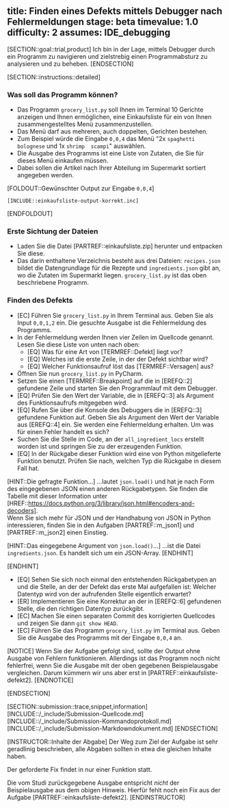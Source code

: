 title: Finden eines Defekts mittels Debugger nach Fehlermeldungen
stage: beta
timevalue: 1.0
difficulty: 2
assumes: IDE_debugging
---
[SECTION::goal::trial,product]
Ich bin in der Lage, mittels Debugger durch ein Programm zu navigieren und zielstrebig einen 
Programmabsturz zu analysieren und zu beheben.
[ENDSECTION]

[SECTION::instructions::detailed]

### Was soll das Programm können?

- Das Programm `grocery_list.py` soll Ihnen im Terminal 10 Gerichte anzeigen und Ihnen 
  ermöglichen, eine Einkaufsliste für ein von Ihnen zusammengestelltes Menü zusammenzustellen.
- Das Menü darf aus mehreren, auch doppelten, Gerichten bestehen.
- Zum Beispiel würde die Eingabe `0,0,4` das Menü "2x `spaghetti bolognese` und 1x `shrimp 
  scampi`" auswählen.
- Die Ausgabe des Programms ist eine Liste von Zutaten, die Sie für dieses Menü einkaufen müssen.
- Dabei sollen die Artikel nach Ihrer Abteilung im Supermarkt sortiert angegeben werden.

[FOLDOUT::Gewünschter Output zur Eingabe `0,0,4`]
```console
[INCLUDE::einkaufsliste-output-korrekt.inc]
```
[ENDFOLDOUT]

### Erste Sichtung der Dateien

- Laden Sie die Datei [PARTREF::einkaufsliste.zip] herunter und entpacken Sie diese.
- Das darin enthaltene Verzeichnis besteht aus drei Dateien:
  `recipes.json` bildet die Datengrundlage für die Rezepte und `ingredients.json` gibt an, wo 
  die Zutaten im Supermarkt liegen.
  `grocery_list.py` ist das oben beschriebene Programm.

### Finden des Defekts

- [EC] Führen Sie `grocery_list.py` in Ihrem Terminal aus. 
  Geben Sie als Input `0,0,1,2` ein.
  Die gesuchte Ausgabe ist die Fehlermeldung des Programms.
- In der Fehlermeldung werden Ihnen vier Zeilen im Quellcode genannt.
  Lesen Sie diese Liste von unten nach oben: 
    - [EQ] Was für eine Art von [TERMREF::Defekt] liegt vor? 
    - [EQ] Welches ist die erste Zeile, in der der Defekt sichtbar wird?
    - [EQ] Welcher Funktionsaufruf löst das [TERMREF::Versagen] aus?
- Öffnen Sie nun `grocery_list.py` in PyCharm.
- Setzen Sie einen [TERMREF::Breakpoint] auf die in [EREFQ::2] gefundene Zeile und starten Sie 
  den Programmlauf mit dem Debugger.
- [EQ] Prüfen Sie den Wert der Variable, die in [EREFQ::3] als Argument des Funktionsaufrufs 
  mitgegeben wird.
- [EQ] Rufen Sie über die Konsole des Debuggers die in [EREFQ::3] gefundene Funktion auf. 
  Geben Sie als Argument den Wert der Variable aus [EREFQ::4] ein.
  Sie werden eine Fehlermeldung erhalten.
  Um was für einen Fehler handelt es sich?
- Suchen Sie die Stelle im Code, an der `all_ingredient_locs` erstellt worden ist und springen 
  Sie zu der erzeugenden Funktion.
- [EQ] In der Rückgabe dieser Funktion wird eine von Python mitgelieferte Funktion benutzt.
  Prüfen Sie nach, welchen Typ die Rückgabe in diesem Fall hat.

[HINT::Die gefragte Funktion...]
...lautet `json.load()` und hat je nach Form des eingegebenen JSON einen anderen Rückgabetypen.
Sie finden die Tabelle mit dieser Information unter 
[HREF::https://docs.python.org/3/library/json.html#encoders-and-decoders].  
Wenn Sie sich mehr für JSON und der Handhabung von JSON in Python interessieren, 
finden Sie in den Aufgaben [PARTREF::m_json1] und [PARTREF::m_json2] einen Einstieg.

[HINT::Das eingegebene Argument von `json.load()`...]
...ist die Datei `ingredients.json`. Es handelt sich um ein JSON-Array.
[ENDHINT]

[ENDHINT]  

- [EQ] Sehen Sie sich noch einmal den entstehenden Rückgabetypen an und die Stelle, an der der 
  Defekt das erste Mal aufgefallen ist: Welcher Datentyp wird von der aufrufenden Stelle 
  eigentlich erwartet?
- [ER] Implementieren Sie eine Korrektur an der in [EREFQ::6] gefundenen Stelle, die den richtigen 
  Datentyp zurückgibt.
- [EC] Machen Sie einen separaten Commit des korrigierten Quellcodes und zeigen Sie dann
  `git show HEAD`.
- [EC] Führen Sie das Programm `grocery_list.py` im Terminal aus. 
  Geben Sie die Ausgabe des Programms mit der Eingabe `0,0,4` an.

[NOTICE]
Wenn Sie der Aufgabe gefolgt sind, sollte der Output ohne Ausgabe von Fehlern funktionieren.
Allerdings ist das Programm noch nicht fehlerfrei, wenn Sie die Ausgabe mit der oben gegebenen
Beispielausgabe vergleichen. 
Darum kümmern wir uns aber erst in [PARTREF::einkaufsliste-defekt2].
[ENDNOTICE]

[ENDSECTION]

[SECTION::submission::trace,snippet,information]
[INCLUDE::/_include/Submission-Quellcode.md]
[INCLUDE::/_include/Submission-Kommandoprotokoll.md]
[INCLUDE::/_include/Submission-Markdowndokument.md]
[ENDSECTION]

[INSTRUCTOR::Inhalte der Abgabe]
Der Weg zum Ziel der Aufgabe ist sehr geradlinig beschrieben, alle Abgaben sollten in etwa die 
gleichen Inhalte haben.

Der geforderte Fix findet in nur einer Funktion statt.

Die vom Studi zurückgegebene Ausgabe entspricht _nicht_ der Beispielausgabe aus dem obigen Hinweis.
Hierfür fehlt noch ein Fix aus der Aufgabe [PARTREF::einkaufsliste-defekt2].
[ENDINSTRUCTOR]
